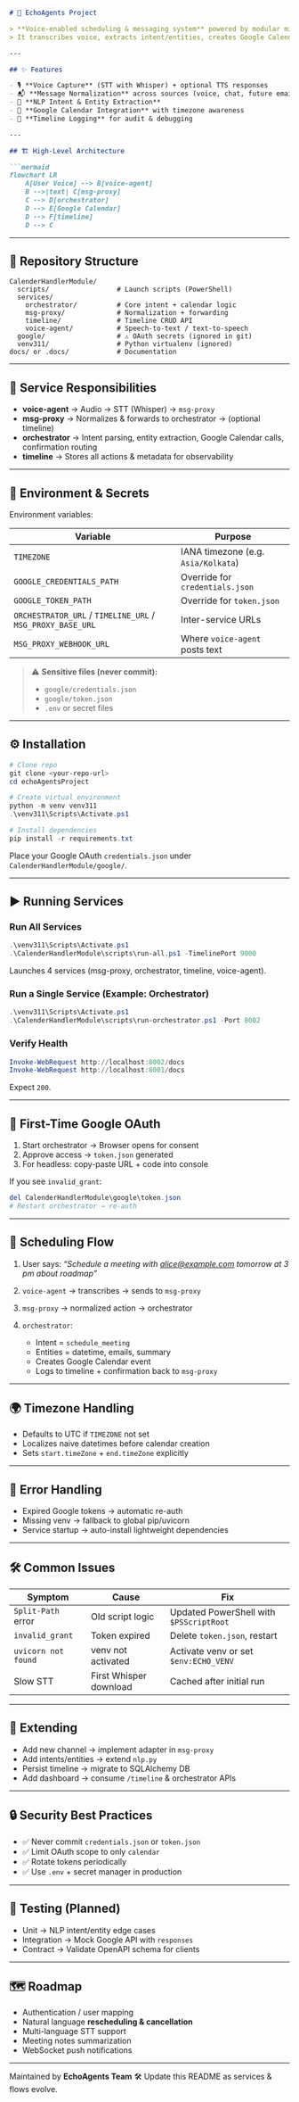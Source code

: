 ````markdown
# 🚀 EchoAgents Project

> **Voice-enabled scheduling & messaging system** powered by modular microservices.  
> It transcribes voice, extracts intent/entities, creates Google Calendar events, and logs activity for observability.

---

## ✨ Features

- 🎙️ **Voice Capture** (STT with Whisper) + optional TTS responses  
- 📬 **Message Normalization** across sources (voice, chat, future email)  
- 🧠 **NLP Intent & Entity Extraction**  
- 📅 **Google Calendar Integration** with timezone awareness  
- 📜 **Timeline Logging** for audit & debugging  

---

## 🏗️ High-Level Architecture

```mermaid
flowchart LR
    A[User Voice] --> B[voice-agent]
    B -->|text| C[msg-proxy]
    C --> D[orchestrator]
    D --> E[Google Calendar]
    D --> F[timeline]
    D --> C
````

---

## 📂 Repository Structure

```
CalenderHandlerModule/
  scripts/                 # Launch scripts (PowerShell)
  services/
    orchestrator/          # Core intent + calendar logic
    msg-proxy/             # Normalization + forwarding
    timeline/              # Timeline CRUD API
    voice-agent/           # Speech-to-text / text-to-speech
  google/                  # ⚠️ OAuth secrets (ignored in git)
  venv311/                 # Python virtualenv (ignored)
docs/ or .docs/            # Documentation
```

---

## 🔧 Service Responsibilities

* **voice-agent** → Audio → STT (Whisper) → `msg-proxy`
* **msg-proxy** → Normalizes & forwards to orchestrator → (optional timeline)
* **orchestrator** → Intent parsing, entity extraction, Google Calendar calls, confirmation routing
* **timeline** → Stores all actions & metadata for observability

---

## 🔑 Environment & Secrets

Environment variables:

| Variable                                                   | Purpose                             |
| ---------------------------------------------------------- | ----------------------------------- |
| `TIMEZONE`                                                 | IANA timezone (e.g. `Asia/Kolkata`) |
| `GOOGLE_CREDENTIALS_PATH`                                  | Override for `credentials.json`     |
| `GOOGLE_TOKEN_PATH`                                        | Override for `token.json`           |
| `ORCHESTRATOR_URL` / `TIMELINE_URL` / `MSG_PROXY_BASE_URL` | Inter-service URLs                  |
| `MSG_PROXY_WEBHOOK_URL`                                    | Where `voice-agent` posts text      |

> ⚠️ **Sensitive files (never commit):**
>
> * `google/credentials.json`
> * `google/token.json`
> * `.env` or secret files

---

## ⚙️ Installation

```powershell
# Clone repo
git clone <your-repo-url>
cd echoAgentsProject

# Create virtual environment
python -m venv venv311
.\venv311\Scripts\Activate.ps1

# Install dependencies
pip install -r requirements.txt
```

Place your Google OAuth `credentials.json` under `CalenderHandlerModule/google/`.

---

## ▶️ Running Services

### Run All Services

```powershell
.\venv311\Scripts\Activate.ps1
.\CalenderHandlerModule\scripts\run-all.ps1 -TimelinePort 9000
```

Launches 4 services (msg-proxy, orchestrator, timeline, voice-agent).

### Run a Single Service (Example: Orchestrator)

```powershell
.\venv311\Scripts\Activate.ps1
.\CalenderHandlerModule\scripts\run-orchestrator.ps1 -Port 8002
```

### Verify Health

```powershell
Invoke-WebRequest http://localhost:8002/docs
Invoke-WebRequest http://localhost:8001/docs
```

Expect `200`.

---

## 🔐 First-Time Google OAuth

1. Start orchestrator → Browser opens for consent
2. Approve access → `token.json` generated
3. For headless: copy-paste URL + code into console

If you see `invalid_grant`:

```powershell
del CalenderHandlerModule\google\token.json
# Restart orchestrator → re-auth
```

---

## 📅 Scheduling Flow

1. User says: *“Schedule a meeting with [alice@example.com](mailto:alice@example.com) tomorrow at 3 pm about roadmap”*
2. `voice-agent` → transcribes → sends to `msg-proxy`
3. `msg-proxy` → normalized action → orchestrator
4. `orchestrator`:

   * Intent = `schedule_meeting`
   * Entities = datetime, emails, summary
   * Creates Google Calendar event
   * Logs to timeline + confirmation back to `msg-proxy`

---

## 🌍 Timezone Handling

* Defaults to UTC if `TIMEZONE` not set
* Localizes naive datetimes before calendar creation
* Sets `start.timeZone` + `end.timeZone` explicitly

---

## 🐞 Error Handling

* Expired Google tokens → automatic re-auth
* Missing venv → fallback to global pip/uvicorn
* Service startup → auto-install lightweight dependencies

---

## 🛠️ Common Issues

| Symptom             | Cause                  | Fix                                     |
| ------------------- | ---------------------- | --------------------------------------- |
| `Split-Path` error  | Old script logic       | Updated PowerShell with `$PSScriptRoot` |
| `invalid_grant`     | Token expired          | Delete `token.json`, restart            |
| `uvicorn not found` | venv not activated     | Activate venv or set `$env:ECHO_VENV`   |
| Slow STT            | First Whisper download | Cached after initial run                |

---

## 🚀 Extending

* Add new channel → implement adapter in `msg-proxy`
* Add intents/entities → extend `nlp.py`
* Persist timeline → migrate to SQLAlchemy DB
* Add dashboard → consume `/timeline` & orchestrator APIs

---

## 🔒 Security Best Practices

* ✅ Never commit `credentials.json` or `token.json`
* ✅ Limit OAuth scope to only `calendar`
* ✅ Rotate tokens periodically
* ✅ Use `.env` + secret manager in production

---

## 🧪 Testing (Planned)

* Unit → NLP intent/entity edge cases
* Integration → Mock Google API with `responses`
* Contract → Validate OpenAPI schema for clients

---

## 🗺️ Roadmap

* Authentication / user mapping
* Natural language **rescheduling & cancellation**
* Multi-language STT support
* Meeting notes summarization
* WebSocket push notifications

---

Maintained by **EchoAgents Team** 🛠️
Update this README as services & flows evolve.

